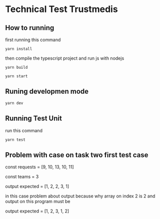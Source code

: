 # Technical Test Trustmedis

## How to running

first running this command

```
yarn install
```

then compile the typescript project
and run js with nodejs

```
yarn build
```

```
yarn start
```

## Runing developmen mode

```
yarn dev
```

## Running Test Unit

run this command

```
yarn test
```

## Problem with case on task two first test case

const requests = [9, 10, 13, 10, 11]

const teams = 3

output expected = [1, 2, 2, 3, 1]

in this case problem about output because why array on index 2 is 2 and output on this program must be

output expected = [1, 2, 3, 1, 2]

